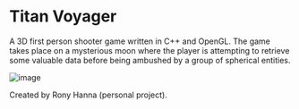 # Titan Voyager
A 3D first person shooter game written in C++ and OpenGL. The game takes place on a mysterious moon where the player is attempting to retrieve some valuable data before being ambushed by a group of spherical entities.

![image](https://drive.google.com/uc?export=view&id=1FGlMZUlWbPfJ8KY-m5jc9BbSV0xy84sk)

Created by Rony Hanna (personal project).

